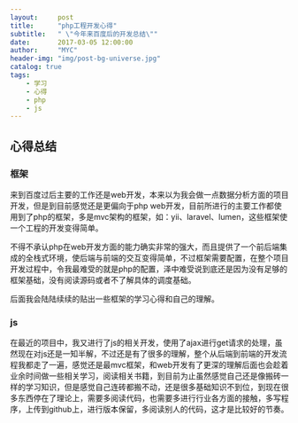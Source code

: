 ```yaml
---
layout:     post
title:      "php工程开发心得"
subtitle:   " \"今年来百度后的开发总结\""
date:       2017-03-05 12:00:00
author:     "MYC"
header-img: "img/post-bg-universe.jpg"
catalog: true
tags:
    - 学习 
    - 心得
    - php
    - js
---
```


## 心得总结

### 框架

来到百度过后主要的工作还是web开发，本来以为我会做一点数据分析方面的项目开发，但是到目前感觉还是更偏向于php web开发，目前所进行的主要工作都使用到了php的框架，多是mvc架构的框架，如：yii、laravel、lumen，这些框架使一个工程的开发变得简单。

不得不承认php在web开发方面的能力确实非常的强大，而且提供了一个前后端集成的全栈式环境，使后端与前端的交互变得简单，不过框架需要配置，在整个项目开发过程中，令我最难受的就是php的配置，泽中难受说到底还是因为没有足够的框架基础，没有阅读源码或者不了解具体的调度基础。

后面我会陆陆续续的贴出一些框架的学习心得和自己的理解。

### js

在最近的项目中，我又进行了js的相关开发，使用了ajax进行get请求的处理，虽然现在对js还是一知半解，不过还是有了很多的理解，整个从后端到前端的开发流程我都走了一遍，感觉还是最mvc框架，和web开发有了更深的理解后面也会趁着业余时间做一些相关学习，阅读相关书籍，到目前为止虽然感觉自己还是像搬砖一样的学习知识，但是感觉自己连砖都搬不动，还是很多基础知识不到位，到现在很多东西停在了理论上，需要多阅读代码，也需要多进行行业各方面的接触，多写程序，上传到github上，进行版本保留，多阅读别人的代码，这才是比较好的节奏。



